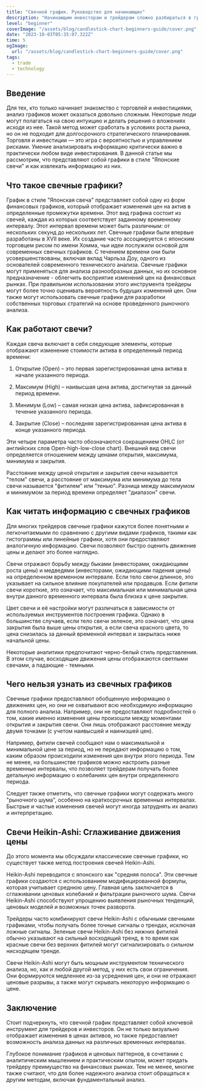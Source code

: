 ```yaml
---
title: "Свечной график. Руководство для начинающих"
description: "Начинающим инвесторам и трейдерам сложно разбираться в графиках, но понимание их значения важно. Мы изучаем свечные графики и их роль в анализе изменения цен на рынке."
level: "beginner"
coverImage: "/assets/blog/candlestick-chart-beginners-guide/cover.png"
date: "2023-10-03T05:35:07.322Z"
time: 5
ogImage:
  url: "/assets/blog/candlestick-chart-beginners-guide/cover.png"
tags:
  - trade
  - technology
---
```



## Введение
Для тех, кто только начинает знакомство с торговлей и инвестициями, анализ графиков может оказаться довольно сложным. Некоторые люди могут полагаться на свою интуицию и делать решения о вложениях исходя из нее. Такой метод может сработать в условиях роста рынка, но он не подходит для долгосрочного стратегического планирования.
Торговля и инвестиции — это игра с вероятностью и управлением рисками. Умение анализировать информацию критически важно в практически любом виде инвестирования. В данной статье мы рассмотрим, что представляют собой графики в стиле "Японские свечи" и как извлекать информацию из них.

## Что такое свечные графики?
График в стиле "Японская свеча" представляет собой одну из форм финансовых графиков, который отображает изменения цен на актив в определенные промежутки времени. Этот вид графика состоит из свечей, каждая из которых соответствует заданному временному интервалу. Этот интервал времени может быть различным: от нескольких секунд до нескольких лет.
Свечные графики были впервые разработаны в XVII веке. Их создание часто ассоциируется с японским торговцем рисом по имени Хомма, чьи идеи послужили основой для современных свечных графиков. С течением времени они были усовершенствованы, включая вклад Чарльза Доу, одного из основателей современного технического анализа.
Свечные графики могут применяться для анализа разнообразных данных, но их основное предназначение - облегчить восприятие изменений цен на финансовых рынках. При правильном использовании этого инструмента трейдеры могут более точно оценивать вероятность будущих изменений цен. Они также могут использовать свечные графики для разработки собственных торговых стратегий на основе проведенного рыночного анализа.

<!-- banner_place -->

## Как работают свечи?
Каждая свеча включает в себя следующие элементы, которые отображают изменение стоимости актива в определенный период времени:

1. Открытие (Open) – это первая зарегистрированная цена актива в начале указанного периода.

2. Максимум (High) – наивысшая цена актива, достигнутая за данный период времени.

3. Минимум (Low) – самая низкая цена актива, зафиксированная в течение указанного периода.

4. Закрытие (Close) – последняя зарегистрированная цена актива в конце указанного периода.

Эти четыре параметра часто обозначаются сокращением OHLC (от английских слов Open-high-low-close chart). Внешний вид свечи определяется отношением между ценами открытия, максимума, минимума и закрытия.

Расстояние между ценой открытия и закрытия свечи называется "телом" свечи, а расстояние от максимума или минимума до тела свечи называется "фитилем" или "тенью". Разница между максимумом и минимумом за период времени определяет "диапазон" свечи.

## Как читать информацию с свечных графиков
Для многих трейдеров свечные графики кажутся более понятными и легкочитаемыми по сравнению с другими видами графиков, такими как гистограммы или линейные графики, хотя они предоставляют аналогичную информацию. Свечи позволяют быстро оценить движение цены и делают это более наглядно.

Свечи отражают борьбу между быками (инвесторами, ожидающими роста цены) и медведями (инвесторами, ожидающими падения цены) на определенном временном интервале. Если тело свечи длинное, это указывает на сильное влияние покупателей или продавцов. Если фитили свечи короткие, это означает, что максимальная или минимальная цена внутри данного временного интервала была близка к цене закрытия.

Цвет свечи и её настройки могут различаться в зависимости от используемых инструментов построения графика. Однако в большинстве случаев, если тело свечи зеленое, это означает, что цена закрытия была выше цены открытия, а если свеча красного цвета, то цена снизилась за данный временной интервал и закрылась ниже начальной цены.

Некоторые аналитики предпочитают черно-белый стиль представления. В этом случае, восходящие движения цены отображаются светлыми свечами, а падающие - темными.

## Чего нельзя узнать из свечных графиков
Свечные графики предоставляют обобщенную информацию о движениях цен, но они не охватывают всю необходимую информацию для полного анализа. Например, они не предоставляют подробностей о том, какие именно изменения цены произошли между моментами открытия и закрытия свечи. Они лишь отображают расстояние между двумя точками (с учетом наивысшей и наинизшей цен).

Например, фитили свечей сообщают нам о максимальной и минимальной цене за период, но не передают информацию о том, каким образом происходили изменения цен внутри этого периода. Тем не менее, на большинстве графиков можно настроить разные временные интервалы, что позволяет трейдерам получать более детальную информацию о колебаниях цен внутри определенного периода.

Следует также отметить, что свечные графики могут содержать много "рыночного шума", особенно на краткосрочных временных интервалах. Быстрые и частые изменения свечей могут иногда затруднять их анализ и интерпретацию.

## Свечи Heikin-Ashi: Сглаживание движения цены
До этого момента мы обсуждали классические свечные графики, но существует также метод построения свечей Heikin-Ashi.

Heikin-Ashi переводится с японского как "средняя полоса". Эти свечные графики создаются с использованием модифицированной формулы, которая учитывает среднюю цену. Главная цель заключается в сглаживании ценовых колебаний и фильтрации рыночного шума. Свечи Heikin-Ashi способствуют упрощению выявления рыночных тенденций, ценовых моделей и возможных точек разворота.

Трейдеры часто комбинируют свечи Heikin-Ashi с обычными свечными графиками, чтобы получать более точные сигналы о трендах, исключая ложные сигналы. Зеленые свечи Heikin-Ashi без нижних фитилей обычно указывают на сильный восходящий тренд, в то время как красные свечи без верхних фитилей могут сигнализировать о сильном нисходящем тренде.

Свечи Heikin-Ashi могут быть мощным инструментом технического анализа, но, как и любой другой метод, у них есть свои ограничения. Они формируются медленнее из-за усреднения цен, и они не отражают ценовые разрывы, а также могут скрывать некоторую информацию о цене.

## Заключение 
Стоит подчеркнуть, что свечной график представляет собой ключевой инструмент для трейдеров и инвесторов. Он не только визуально отображает изменения в ценах активов, но также предоставляет возможность анализа данных на различных временных интервалах.

Глубокое понимание графиков и ценовых паттернов, в сочетании с аналитическим мышлением и практическим опытом, может придать трейдеру преимущество на финансовых рынках. Тем не менее, многие также считают, что для более надежного анализа стоит обращаться к другим методам, включая фундаментальный анализ.
